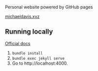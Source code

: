Personal website powered by GitHub pages

[michaeldavis.xyz](https://michaeldavis.xyz)

## Running locally

[Official docs](https://docs.github.com/en/pages/setting-up-a-github-pages-site-with-jekyll/testing-your-github-pages-site-locally-with-jekyll)

1. `bundle install`
2. `bundle exec jekyll serve`
3. Go to http://localhost:4000.
